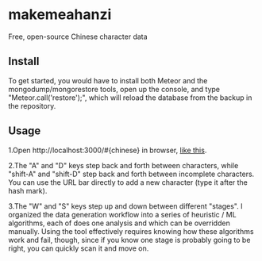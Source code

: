 # makemeahanzi
Free, open-source Chinese character data

## Install
To get started, you would have to install both Meteor and the mongodump/mongorestore tools, open up the console, and type "Meteor.call('restore');", which will reload the database from the backup in the repository.

## Usage
1.Open http://localhost:3000/#{chinese} in browser, [like this](http://localhost:3000/#的).

2.The "A" and "D" keys step back and forth between characters, while "shift-A" and "shift-D" step back and forth between incomplete characters. You can use the URL bar directly to add a new character (type it after the hash mark).

3.The "W" and "S" keys step up and down between different "stages". I organized the data generation workflow into a series of heuristic / ML algorithms, each of does one analysis and which can be overridden manually. Using the tool effectively requires knowing how these algorithms work and fail, though, since if you know one stage is probably going to be right, you can quickly scan it and move on.
